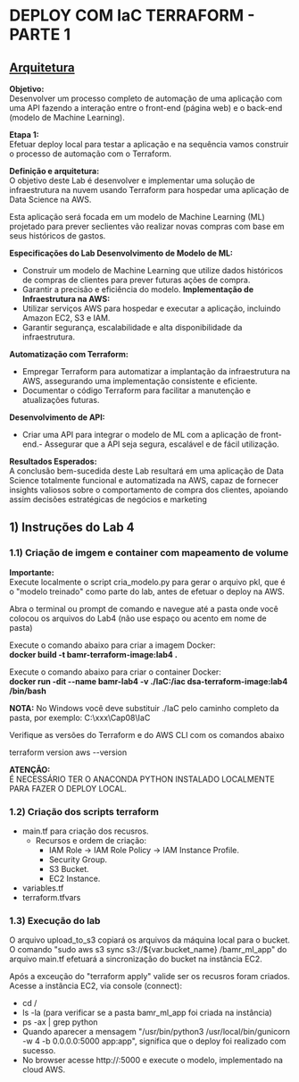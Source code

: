 # DEPLOY COM IaC TERRAFORM - PARTE 1


## [Arquitetura](https://github.com/benedictorimola/Pos_Engenharia_Dados_DSA/blob/main/1_iac_terraform/cap008-deploy-iac-parte1/Projeto_app.png)

__Objetivo:__ \
Desenvolver um processo completo de automação de uma aplicação com uma API fazendo a interação entre o front-end (página web) e o back-end (modelo de Machine Learning).

__Etapa 1:__ \
Efetuar deploy local para testar a aplicação e na sequência vamos construir o processo de automação com o Terraform.

__Definição e arquitetura:__ \
O objetivo deste Lab é desenvolver e implementar uma solução de infraestrutura na nuvem usando Terraform para hospedar uma aplicação de Data Science na AWS. 

Esta aplicação será focada em um modelo de Machine Learning (ML) projetado para prever seclientes vão realizar novas compras com base em seus históricos de gastos.

__Especificações do Lab Desenvolvimento de Modelo de ML:__
- Construir um modelo de Machine Learning que utilize dados históricos de compras de clientes para prever futuras ações de compra.
- Garantir a precisão e eficiência do modelo.
__Implementação de Infraestrutura na AWS:__
- Utilizar serviços AWS para hospedar e executar a aplicação, incluindo Amazon EC2, S3 e IAM.
- Garantir segurança, escalabilidade e alta disponibilidade da infraestrutura.

__Automatização com Terraform:__
- Empregar Terraform para automatizar a implantação da infraestrutura na AWS, assegurando uma implementação consistente e eficiente.
- Documentar o código Terraform para facilitar a manutenção e atualizações futuras.

__Desenvolvimento de API:__
- Criar uma API para integrar o modelo de ML com a aplicação de front-end.- Assegurar que a API seja segura, escalável e de fácil utilização.

__Resultados Esperados:__ \
A conclusão bem-sucedida deste Lab resultará em uma aplicação de Data Science totalmente funcional e automatizada na AWS, capaz de fornecer insights valiosos sobre o comportamento de compra dos clientes, apoiando assim decisões estratégicas de negócios e marketing


## 1) Instruções do Lab 4
### 1.1) Criação de imgem e container com mapeamento de volume
__Importante:__ \
Execute localmente o script cria_modelo.py para gerar o arquivo pkl, que é o "modelo treinado" como parte do lab, antes de efetuar o deploy na AWS.


Abra o terminal ou prompt de comando e navegue até a pasta onde você colocou os arquivos do Lab4 (não use espaço ou acento em nome de pasta)


Execute o comando abaixo para criar a imagem Docker:\
__docker build -t bamr-terraform-image:lab4 .__


Execute o comando abaixo para criar o container Docker:\
__docker run -dit --name bamr-lab4 -v ./IaC:/iac dsa-terraform-image:lab4 /bin/bash__

__NOTA:__ No Windows você deve substituir ./IaC pelo caminho completo da pasta, por exemplo: C:\xxx\Cap08\IaC

Verifique as versões do Terraform e do AWS CLI com os comandos abaixo

terraform version
aws --version

__ATENÇÃO:__ \
É NECESSÁRIO TER O ANACONDA PYTHON INSTALADO LOCALMENTE PARA FAZER O DEPLOY LOCAL.

### 1.2) Criação dos scripts terraform
- main.tf para criação dos recusros.
    - Recursos e ordem de criação: 
        - IAM Role → IAM Role Policy → IAM Instance Profile.
        - Security Group.
        - S3 Bucket.
        - EC2 Instance.
- variables.tf
- terraform.tfvars

### 1.3) Execução do lab
O arquivo upload_to_s3 copiará os arquivos da máquina local para o bucket. \
O comando "sudo aws s3 sync s3://${var.bucket_name} /bamr_ml_app" do arquivo main.tf efetuará a sincronização do bucket na instância EC2.

Após a exceução do "terraform apply" valide ser os recusros foram criados. \
Acesse a instância EC2, via console (connect):
- cd /
- ls -la (para verificar se a pasta bamr_ml_app foi criada na instância)
- ps -ax | grep python 
- Quando aparecer a mensagem "/usr/bin/python3 /usr/local/bin/gunicorn -w 4 -b 0.0.0.0:5000 app:app", significa que o deploy foi realizado com sucesso.
- No browser acesse http://<Public IPv4 DNS>:5000 e execute o modelo, implementado na cloud AWS.

